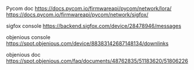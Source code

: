 

Pycom doc
https://docs.pycom.io/firmwareapi/pycom/network/lora/
https://docs.pycom.io/firmwareapi/pycom/network/sigfox/

sigfox console
https://backend.sigfox.com/device/28478946/messages

objenious console
https://spot.objenious.com/device/88383142687148134/downlinks

objenious doc
https://spot.objenious.com/faq/documents/48762835/51183620/51806226
